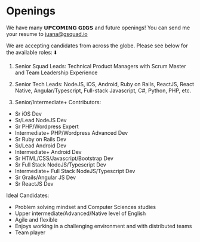 # Openings

We have many 𝗨𝗣𝗖𝗢𝗠𝗜𝗡𝗚 𝗚𝗜𝗚𝗦 and future openings! You can send me your resume to juana@gsquad.io

We are accepting candidates from across the globe. Please see below for the available roles: ⬇️

1) Senior Squad Leads: Technical Product Managers with Scrum Master and Team Leadership Experience

2) Senior Tech Leads: NodeJS, iOS, Android, Ruby on Rails, ReactJS, React Native, Angular/Typescript, Full-stack Javascript, C#, Python, PHP, etc.

3) Senior/Intermediate+ Contributors:
- Sr iOS Dev
- Sr/Lead NodeJS Dev
- Sr PHP/Wordpress Expert
- Intermediate+ PHP/Wordpress Advanced Dev
- Sr Ruby on Rails Dev
- Sr/Lead Android Dev
- Intermediate+ Android Dev
- Sr HTML/CSS/Javascript/Bootstrap Dev
- Sr Full Stack NodeJS/Typescript Dev
- Intermediate+ Full Stack NodeJS/Typescript Dev
- Sr Grails/Angular JS Dev
- Sr ReactJS Dev

Ideal Candidates:
- Problem solving mindset and Computer Sciences studies
- Upper intermediate/Advanced/Native level of English
- Agile and flexible
- Enjoys working in a challenging environment and with distributed teams
- Team player
